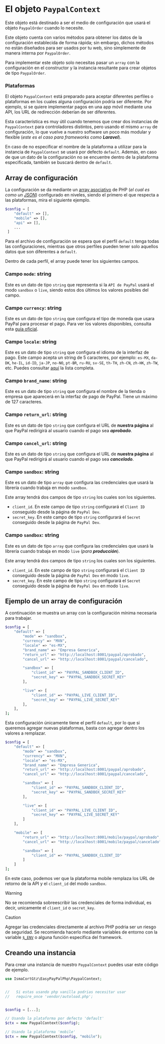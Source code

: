 # El objeto `PaypalContext`

Este objeto está destinado a ser el medio de configuración que usará el objeto `PaypalOrder` cuando lo necesite.

Este objeto cuenta con varios métodos para obtener los datos de la configuración establecida de forma rápida; sin embargo, dichos métodos no están diseñados para ser usados por tu web, sino simplemente de manera interna por `PaypalOrder`.

Para implementar este objeto solo necesitas pasar un `array` con la configuración en el constructor y la instancia resultante para crear objetos de tipo `PaypalOrder`.

### Plataformas

El objeto `PaypalContext` está preparado para aceptar diferentes perfiles o plataformas en los cuales alguna configuración podría ser diferente. Por ejemplo, si se quiere implementar pagos en una app móvil mediante una API, los URL de redirección deberían de ser diferentes. 

Esta característica es muy útil cuando tenemos que crear dos instancias de `PaypalContext` para controladores distintos, pero usando el mismo `array` de configuración, lo que vuelve a nuestro software un poco más modular y flexible (_este es el caso para frameworks como ***Laravel***_).

En caso de no especificar el nombre de la plataforma a utilizar para la instancia de `PaypalContext` se usará por defecto `default`. Además, en caso de que un dato de la configuración no se encuentre dentro de la plataforma especificada, también se buscará dentro de `default`.


## Array de configuración

La configuración se da mediante un [array asociativo](https://www.php.net/manual/es/language.types.array.php) de PHP (_el cual es como un [JSON](https://www.json.org/)_) configurado en niveles, siendo el primero el que respecta a las plataformas, mira el siguiente ejemplo.

```php
$config = [
    "default" => [],
    "mobile" => [],
    "api" => [],
    ...
 ]
```

Para el archivo de configuración se espera que el perfil `default` tenga todas las configuraciones, mientras que otros perfiles pueden tener solo aquellos datos que son diferentes a `default`.

Dentro de cada perfil, el array puede tener los siguientes campos.

### Campo `mode`: string

Este es un dato de tipo `string` que representa si la `API de PayPal` usará el modo `sandbox` o `live`, siendo estos dos últimos los valores posibles del campo.

### Campo `currency`: string

Este es un dato de tipo `string` que configura el tipo de moneda que usara PayPal para procesar el pago. Para ver los valores disponibles, consulta esta [guía oficial](https://developer.paypal.com/api/rest/reference/currency-codes/).

### Campo `locale`: string

Este es un dato de tipo `string` que configura el idioma de la interfaz de pago. Este campo acepta un string de 5 caracteres, por ejemplo: `es-MX`, `da-DK`, `he-IL`, `id-ID`, `ja-JP`, `no-NO`, `pt-BR`, `ru-RU`, `sv-SE`, `th-TH`, `zh-CN`, `zh-HK`, `zh-TW`, etc. Puedes consultar [aquí](https://www.techonthenet.com/js/language_tags.php) la lista completa.

### Campo `brand_name`: string

Este es un dato de tipo `string` que configura el nombre de la tienda o empresa que aparecerá en la interfaz de pago de PayPal. Tiene un máximo de 127 caracteres.

### Campo `return_url`: string

Este es un dato de tipo `string` que configura el URL de **nuestra página** al que PayPal redirigirá al usuario cuando el pago sea ***aprobado***.

### Campo `cancel_url`: string

Este es un dato de tipo `string` que configura el URL de **nuestra página** al que PayPal redirigirá al usuario cuando el pago sea ***cancelado***.

### Campo `sandbox`: string

Este es un dato de tipo `array` que configura las credenciales que usará la librería cuando trabaja en modo `sandbox`.

Este array tendrá dos campos de tipo `string` los cuales son los siguientes.

- `client_id`. En este campo de tipo `string` configurará el `Client ID` conseguido desde la página de `PayPal Dev`.
- `secret_key`. En este campo de tipo `string` configurará el `Secret` conseguido desde la página de `PayPal Dev`.

### Campo `sandbox`: string

Este es un dato de tipo `array` que configura las credenciales que usará la librería cuando trabaja en modo `live` (_para ***producción***_).

Este array tendrá dos campos de tipo `string` los cuales son los siguientes.

- `client_id`. En este campo de tipo `string` configurará el `Client ID` conseguido desde la página de `PayPal Dev` en modo `live`.
- `secret_key`. En este campo de tipo `string` configurará el `Secret` conseguido desde la página de `PayPal Dev` en modo `live`.


## Ejemplo de un array de configuración

A continuación se muestra un array con la configuración mínima necesaria para trabajar.

```bash
$config = [
    "default" => [
        "mode" => "sandbox",
        "currency" => "MXN",
        "locale" => "es-MX",
        "brand_name" => "Empresa Generica",
        "return_url" => "http://localhost:8001/paypal/aprobado",
        "cancel_url" => "http://localhost:8001/paypal/cancelado",

        "sandbox" => [
            "client_id" => "PAYPAL_SANDBOX_CLIENT_ID",
            "secret_key" => "PAYPAL_SANDBOX_SECRET_KEY"
        ],

        "live" => [
            "client_id" => "PAYPAL_LIVE_CLIENT_ID",
            "secret_key" => "PAYPAL_LIVE_SECRET_KEY"
        ],
    ],
];
```

Esta configuración únicamente tiene el perfil `default`, por lo que si queremos agregar nuevas plataformas, basta con agregar dentro los valores a remplazar.

```bash
$config = [
    "default" => [
        "mode" => "sandbox",
        "currency" => "MXN",
        "locale" => "es-MX",
        "brand_name" => "Empresa Generica",
        "return_url" => "http://localhost:8001/paypal/aprobado",
        "cancel_url" => "http://localhost:8001/paypal/cancelado",

        "sandbox" => [
            "client_id" => "PAYPAL_SANDBOX_CLIENT_ID",
            "secret_key" => "PAYPAL_SANDBOX_SECRET_KEY"
        ],

        "live" => [
            "client_id" => "PAYPAL_LIVE_CLIENT_ID",
            "secret_key" => "PAYPAL_LIVE_SECRET_KEY"
        ]
    ],

    "mobile" => [
        "return_url" => "http://localhost:8001/mobile/paypal/aprobado",
        "cancel_url" => "http://localhost:8001/mobile/paypal/cancelado",

        "sandbox" => [
            "client_id" => "PAYPAL_SANDBOX_CLIENT_ID"
        ]
    ]
];
```

En este caso, podemos ver que la plataforma mobile remplaza los URL de retorno de la API y el `client_id` del modo `sandbox`.

> [!WARNING]  
> No se recomienda sobreescribir las credenciales de forma individual, es decir, unicamente el `client_id` o `secret_key`.

> [!CAUTION]
> Agregar las credenciales directamente al archivo PHP podria ser un riesgo de seguridad. Se recomienda hacerlo mediante variables de entorno con la variable [`$_ENV`](https://www.php.net/manual/en/reserved.variables.environment.php) o alguna función especifica del framework.


## Creando una instancia

Para crear una instancia de nuestro `PaypalContext` puedes usar este código de ejemplo.

```php
use IsmaCortGtz\EasyPayPalPhp\PaypalContext;


//   Si estas usando php vanilla podrias necesitar usar
//   require_once 'vendor/autoload.php'; 


$config = [...];

// Usando la plataforma por defecto 'default'
$ctx = new PaypalContext($config);

// Usando la plataforma 'mobile'
$ctx = new PaypalContext($config, "mobile");
```